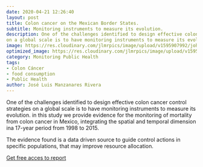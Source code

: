 ```yaml
---
date: 2020-04-21 12:26:40
layout: post
title: Colon cancer on the Mexican Border States.
subtitle: Monitoring instruments to measure its evolution.
description: One of the challenges identified to design effective colon cancer control strategies
on a global scale is to have monitoring instruments to measure its evolution. This paper provides evidence to   monitor mortality from colon cancer, integrating the spatial and temporal dimension.
image: https://res.cloudinary.com/jlmrpics/image/upload/v1595907992/john-cameron-6-5Ul3I6vSE-unsplash_v2m1z7.jpg 
optimized_image: https://res.cloudinary.com/jlmrpics/image/upload/v1595907992/john-cameron-6-5Ul3I6vSE-unsplash_v2m1z7.jpg
category: Monitoring Public Health 
tags:
- Colon Cáncer 
- food consumption
- Public Health
author: José Luis Manzanares Rivera
---
```




One of the challenges identified to design effective colon cancer control strategies on a global scale is to have monitoring instruments to measure its evolution.  in this study we provide evidence for the monitoring of mortality from colon cancer in Mexico, integrating the spatial and temporal dimension ina  17-year  period  from  1998 to  2015.

The  evidence  found  is a  data  driven  source to guide control  actions  in  specific populations,  that  may  improve  resource  allocation. 


[Get free acces to report](https://revistas.ucr.ac.cr/index.php/psm/article/view/40061/42751)

